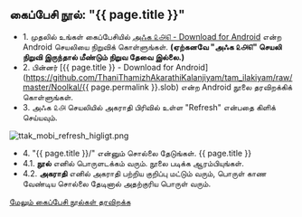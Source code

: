 ## கைப்பேசி நூல்: "{{ page.title }}"

*   1\. முதலில் உங்கள் கைப்பேசியில் [அஃக ௨௮௭ - Download for Android](https://github.com/ThaniThamizhAkarathiKalanjiyam/win_ttak/raw/ttak_apk/ttak_287.apk) என்ற Android செயலியை நிறுவிக் கொள்ளுங்கள். **(ஏற்கனவே "அஃக ௨௮௭" செயலி நிறுவி இருந்தால் மீண்டும் நிறுவ தேவை இல்லை.)**
*   2\. பின்னர் [{{ page.title }} - Download for Android](https://github.com/ThaniThamizhAkarathiKalanjiyam/tam_ilakiyam/raw/master/Noolkal/{{ page.permalink }}.slob) என்ற Android நூலை தரவிறக்கிக் கொள்ளுங்கள்.
*   3\. அஃக ௨௮ செயலியில் அகராதி பிரிவில் உள்ள "Refresh" என்பதை கிளிக் செய்யவும்.  

![ttak_mobi_refresh_higligt.png](https://thanithamizhakarathikalanjiyam.github.io/images/ttak_mobi_refresh_higligt.png)
*   4\. "{{ page.title }}/" என்னும் சொல்லை தேடுங்கள். {{ page.title }} 
*   4\.1\. **நூல்** எனில் பொருளடக்கம் வரும். நூலை படிக்க ஆரம்பியுங்கள். 
*   4\.2\. **அகராதி** எனில் அகராதி பற்றிய குறிப்பு மட்டும் வரும், பொருள் காண வேண்டிய சொல்லை தேடினால் அதற்குரிய பொருள் வரும்.

[மேலும் கைப்பேசி நூல்கள் தரவிறக்க](https://thanithamizhakarathikalanjiyam.github.io/more_books)

